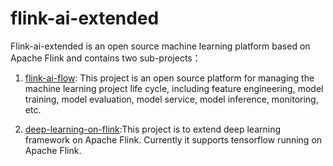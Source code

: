 # flink-ai-extended

Flink-ai-extended is an open source machine learning platform based on Apache Flink 
and contains two sub-projects：

1. [flink-ai-flow](flink-ai-flow): This project is an open source platform for managing the machine learning project life cycle,
including feature engineering, model training, model evaluation, model service, model inference, monitoring, etc.

2. [deep-learning-on-flink](deep-learning-on-flink):This project is to extend deep learning 
framework on Apache Flink. Currently it supports tensorflow running on Apache Flink.
